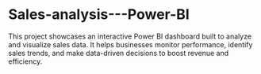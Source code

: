 # Sales-analysis---Power-BI
This project showcases an interactive Power BI dashboard built to analyze and visualize sales data. It helps businesses monitor performance, identify sales trends, and make data-driven decisions to boost revenue and efficiency.
